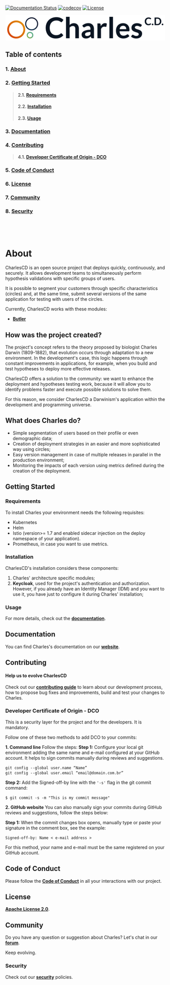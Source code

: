 [![Documentation Status](https://readthedocs.org/projects/charlescd/badge/?version=latest)](https://charlescd.readthedocs.io/en/latest/?badge=latest)
[![codecov](https://codecov.io/github/octopipe/charlescd/branch/main/graph/badge.svg?token=CM4IIS6O4F)](https://codecov.io/github/octopipe/charlescd)
[![License](https://img.shields.io/badge/License-Apache%202.0-blue.svg)](https://opensource.org/licenses/Apache-2.0)


<img class="special-img-class" src="/images/logo.png"  alt="CharlesCD logo"/>


## **Table of contents**
### 1. [**About**](#about)
### 2. [**Getting Started**](#getting-started)
>#### 2.1. [**Requirements**](#requirements)
>#### 2.2. [**Installation**](#installation)
>#### 2.3. [**Usage**](#usage)
### 3. [**Documentation**](#documentation)
### 4. [**Contributing**](#contributing)
>#### 4.1. [**Developer Certificate of Origin - DCO**](#developer-certificate-of-origin-DCO)
### 5. [**Code of Conduct**](#Ccde-of-conduct)
### 6. [**License**](#license)
### 7. [**Community**](#community)
### 8. [**Security**](#security)
 
<br>
<br>
<br>

# **About**
CharlesCD is an open source project that deploys quickly, continuously, and securely. It allows development teams to simultaneously perform hypothesis validations with specific groups of users.

It is possible to segment your customers through specific characteristics (circles) and, at the same time, submit several versions of the same application for testing with users of the circles.

Currently, CharlesCD works with these modules: 

- [**Butler**](https://github.com/ZupIT/charlescd/tree/main/butler)

## **How was the project created?**
The project's concept refers to the theory proposed by biologist Charles Darwin (1809-1882), that evolution occurs through adaptation to a new environment. In the development's case, this logic happens through constant improvements in applications, for example, when you build and test hypotheses to deploy more effective releases.

CharlesCD offers a solution to the community: we want to enhance the deployment and  hypotheses testing work, because it will allow you to identify problems faster and  execute possible solutions to solve them.

For this reason, we consider CharlesCD a Darwinism's application within the development and programming universe.

## **What does Charles do?**
* Simple segmentation of users based on their profile or even demographic data;
* Creation of deployment strategies in an easier and more sophisticated way using circles;
* Easy version management in case of multiple releases in parallel in the production environment;
* Monitoring the impacts of each version using metrics defined during the creation of the deployment.

## **Getting Started**

### **Requirements**
To install Charles your environment needs the following requisites: 
- Kubernetes
- Helm
- Istio (version>= 1.7 and enabled sidecar injection on the deploy namespace of your application).
- Prometheus, in case you want to use metrics. 

### **Installation**
CharlesCD's installation considers these components:

1. Charles' architecture specific modules; 
2. **Keycloak**, used for the project's authentication and authorization. However, if you already have an Identity Manager (IDM) and you want to use it, you have just to configure it during Charles' installation;

### **Usage**
For more details, check out the [**documentation**](https://docs.charlescd.io/v1.0.x/overview/).

## **Documentation**
You can find Charles's documentation on our [**website**](https://docs.charlescd.io/v1.0.x/).

## **Contributing**

#### **Help us to evolve CharlesCD**
Check out our [**contributing guide**](CONTRIBUTING.md) to learn about our development process, how to propose bug fixes and improvements, build and test your changes to Charles. 

### **Developer Certificate of Origin - DCO**

 This is a security layer for the project and for the developers. It is mandatory.
 
 
 Follow one of these two methods to add DCO to your commits:
 
**1. Command line**
 Follow the steps: 
 **Step 1:** Configure your local git environment adding the same name and e-mail configured at your GitHub account. It helps to sign commits manually during reviews and suggestions.

 ```
git config --global user.name “Name”
git config --global user.email “email@domain.com.br”
```
**Step 2:** Add the Signed-off-by line with the `'-s'` flag in the git commit command:

```
$ git commit -s -m "This is my commit message"
```

**2. GitHub website**
You can also manually sign your commits during GitHub reviews and suggestions, follow the steps below: 

**Step 1:** When the commit changes box opens, manually type or paste your signature in the comment box, see the example:

```
Signed-off-by: Name < e-mail address >
```
For this method, your name and e-mail must be the same registered on your GitHub account.

## **Code of Conduct**
Please follow the [**Code of Conduct**](https://github.com/ZupIT/charlescd/blob/main/CODE_OF_CONDUCT.md) in all your interactions with our project.

## **License**
 [**Apache License 2.0**](https://github.com/ZupIT/charlescd/blob/main/LICENSE).

## **Community** 
Do you have any question or suggestion about Charles? Let's chat in our [**forum**](https://forum.zup.com.br/c/en/charles/13).

Keep evolving.

### **Security**
Check out our [**security**](SECURITY.md) policies.
